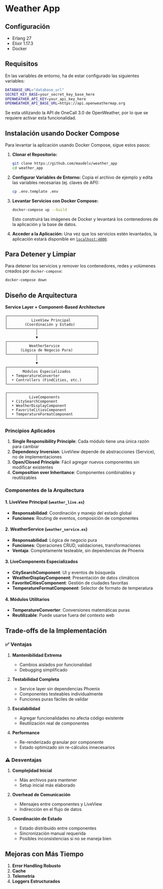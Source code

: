 # Weather App

## Configuración

- Erlang 27
- Elixir 1.17.3
- Docker

## Requisitos

En las variables de entorno, ha de estar configurado las siguientes variables:

```bash
DATABASE_URL="database_url"
SECRET_KEY_BASE=your_secret_key_base_here
OPENWEATHER_API_KEY=your_api_key_here
OPENWEATHER_API_BASE_URL=https://api.openweathermap.org
```

Se esta utilizando la API de OneCall 3.0 de OpenWeather, por lo que se requiere activar esta funcionalidad.

## Instalación usando Docker Compose

Para levantar la aplicación usando Docker Compose, sigue estos pasos:

1.  **Clonar el Repositorio:**
    ```bash
    git clone https://github.com/maudelv/weather_app
    cd weather_app
    ```

2.  **Configurar Variables de Entorno:**
    Copia el archivo de ejemplo y edita las variables necesarias (ej. claves de API):
    ```bash
    cp .env.template .env
    ```

3.  **Levantar Servicios con Docker Compose:**
    ```bash
    docker-compose up --build
    ```
    Esto construirá las imágenes de Docker y levantará los contenedores de la aplicación y la base de datos.

4.  **Acceder a la Aplicación:**
    Una vez que los servicios estén levantados, la aplicación estará disponible en [`localhost:4000`](http://localhost:4000).

## Para Detener y Limpiar

Para detener los servicios y remover los contenedores, redes y volúmenes creados por `docker-compose`:
```bash
docker-compose down
```

## Diseño de Arquitectura

**Service Layer + Component-Based Architecture**

```
┌─────────────────────────────────────────┐
│           LiveView Principal            │
│        (Coordinación y Estado)          │
└─────────────┬───────────────────────────┘
              │
              ▼
┌─────────────────────────────────────────┐
│          WeatherService                 │
│      (Lógica de Negocio Pura)           │
└─────────────┬───────────────────────────┘
              │
              ▼
┌─────────────────────────────────────────┐
│       Módulos Especializados            │
│  • TemperatureConverter                 │
│  • Controllers (FindCities, etc.)       │
└─────────────────────────────────────────┘

┌─────────────────────────────────────────┐
│          LiveComponents                 │
│  • CitySearchComponent                  │
│  • WeatherDisplayComponent              │
│  • FavoriteCitiesComponent              │
│  • TemperatureFormatComponent           │
└─────────────────────────────────────────┘
```

### Principios Aplicados

1. **Single Responsibility Principle**: Cada módulo tiene una única razón para cambiar
2. **Dependency Inversion**: LiveView depende de abstracciones (Service), no de implementaciones
3. **Open/Closed Principle**: Fácil agregar nuevos componentes sin modificar existentes
4. **Composition over Inheritance**: Componentes combinables y reutilizables

### Componentes de la Arquitectura

#### 1. **LiveView Principal** (`weather_live.ex`)
- **Responsabilidad**: Coordinación y manejo del estado global
- **Funciones**: Routing de eventos, composición de componentes

#### 2. **WeatherService** (`weather_service.ex`)
- **Responsabilidad**: Lógica de negocio pura
- **Funciones**: Operaciones CRUD, validaciones, transformaciones
- **Ventaja**: Completamente testeable, sin dependencias de Phoenix

#### 3. **LiveComponents Especializados**
- **CitySearchComponent**: UI y eventos de búsqueda
- **WeatherDisplayComponent**: Presentación de datos climáticos  
- **FavoriteCitiesComponent**: Gestión de ciudades favoritas
- **TemperatureFormatComponent**: Selector de formato de temperatura

#### 4. **Módulos Utilitarios**
- **TemperatureConverter**: Conversiones matemáticas puras
- **Reutilizable**: Puede usarse fuera del contexto web

## Trade-offs de la Implementación

### ✅ Ventajas

1. **Mantenibilidad Extrema**
   - Cambios aislados por funcionalidad
   - Debugging simplificado

2. **Testabilidad Completa**
   - Service layer sin dependencias Phoenix
   - Componentes testeables individualmente
   - Funciones puras fáciles de validar

3. **Escalabilidad**
   - Agregar funcionalidades no afecta código existente
   - Reutilización real de componentes

4. **Performance**
   - Re-renderizado granular por componente
   - Estado optimizado sin re-cálculos innecesarios

### ⚠️ Desventajas

1. **Complejidad Inicial**
   - Más archivos para mantener
   - Setup inicial más elaborado

2. **Overhead de Comunicación**
   - Mensajes entre componentes y LiveView
   - Indirección en el flujo de datos

3. **Coordinación de Estado**
   - Estado distribuido entre componentes
   - Sincronización manual requerida
   - Posibles inconsistencias si no se maneja bien

## Mejoras con Más Tiempo

1. **Error Handling Robusto**
2. **Cache**
3. **Telemetría**
4. **Loggers Estructurados**